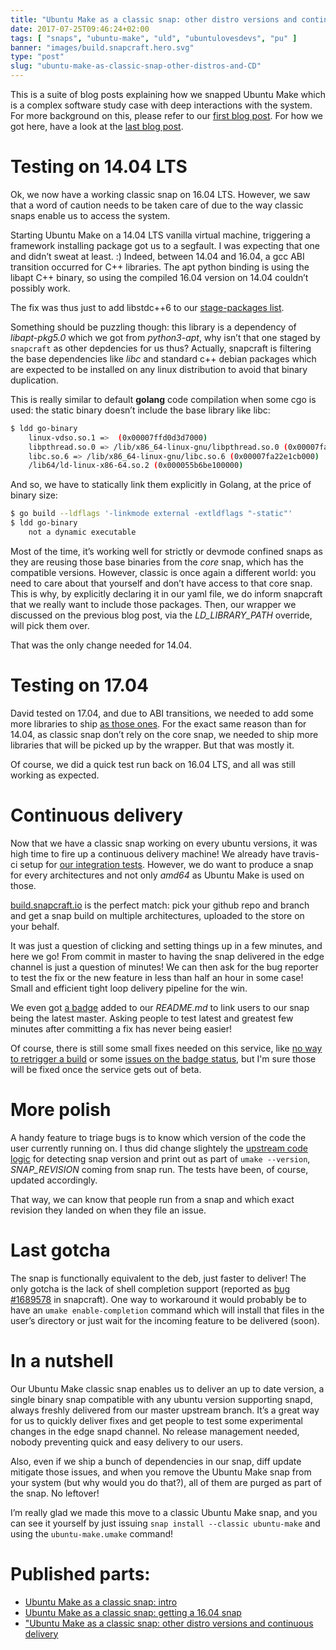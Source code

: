 ```yaml
---
title: "Ubuntu Make as a classic snap: other distro versions and continuous delivery"
date: 2017-07-25T09:46:24+02:00
tags: [ "snaps", "ubuntu-make", "uld", "ubuntulovesdevs", "pu" ]
banner: "images/build.snapcraft.hero.svg"
type: "post"
slug: "ubuntu-make-as-classic-snap-other-distros-and-CD"
---
```


This is a suite of blog posts explaining how we snapped Ubuntu Make which is a complex software study case with deep interactions with the system. For more background on this, please refer to our [first blog post](/2017/07/05/ubuntu-make-as-a-classic-snap-intro). For how we got here, have a look at the [last blog post](/2017/07/12/ubuntu-make-as-classic-snap-getting-16.04).
 
# Testing on 14.04 LTS
Ok, we now have a working classic snap on 16.04 LTS. However, we saw that a word of caution needs to be taken care of due to the way classic snaps enable us to access the system.
 
Starting Ubuntu Make on a 14.04 LTS vanilla virtual machine, triggering a framework installing package got us to a segfault. I was expecting that one and didn’t sweat at least. :) Indeed, between 14.04 and 16.04, a gcc ABI transition occurred for C++ libraries. The apt python binding is using the libapt C++ binary, so using the compiled 16.04 version on 14.04 couldn’t possibly work.

The fix was thus just to add libstdc++6 to our [stage-packages list](https://github.com/ubuntu/ubuntu-make/commit/592afb0db74700f413a2ba3a43662ccc5117c945).
 
 
Something should be puzzling though: this library is a dependency of *libapt-pkg5.0* which we got from *python3-apt*, why isn’t that one staged by `snapcraft` as other depdencies for us thus? Actually, snapcraft is filtering the base dependencies like *libc* and standard c++ debian packages which are expected to be installed on any linux distribution to avoid that binary duplication.
 
This is really similar to default **golang** code compilation when some cgo is used: the static binary doesn’t include the base library like libc:
 
```sh
$ ldd go-binary 
	linux-vdso.so.1 =>  (0x00007ffd0d3d7000)
	libpthread.so.0 => /lib/x86_64-linux-gnu/libpthread.so.0 (0x00007fa22e594000)
	libc.so.6 => /lib/x86_64-linux-gnu/libc.so.6 (0x00007fa22e1cb000)
	/lib64/ld-linux-x86-64.so.2 (0x000055b6be100000)
```

And so, we have to statically link them explicitly in Golang, at the price of binary size:
```sh
$ go build --ldflags '-linkmode external -extldflags "-static"'
$ ldd go-binary 
	not a dynamic executable
```

 
Most of the time, it’s working well for strictly or devmode confined snaps as they are reusing those base binaries from the *core* snap, which has the compatible versions. However, classic is once again a different world: you need to care about that yourself and don’t have access to that core snap. This is why, by explicitly declaring it in our yaml file, we do inform snapcraft that we really want to include those packages. Then, our wrapper we discussed on the previous blog post, via the *LD_LIBRARY_PATH* override, will pick them over.
 
That was the only change needed for 14.04.

# Testing on 17.04
David tested on 17.04, and due to ABI transitions, we needed to add some more libraries to ship [as those ones](https://github.com/ubuntu/ubuntu-make/commit/86c777792228297151af3afb317ece41b47f5fce).
For the exact same reason than for 14.04, as classic snap don’t rely on the core snap, we needed to ship more libraries that will be picked up by the wrapper. But that was mostly it.
 
Of course, we did a quick test run back on 16.04 LTS, and all was still working as expected.

# Continuous delivery
Now that we have a classic snap working on every ubuntu versions, it was high time to fire up a continuous delivery machine! We already have travis-ci setup for [our integration tests](https://travis-ci.org/ubuntu/ubuntu-make/branches). However, we do want to produce a snap for every architectures and not only *amd64* as Ubuntu Make is used on those.
 
[build.snapcraft.io](https://build.snapcraft.io/) is the perfect match: pick your github repo and branch and get a snap build on multiple architectures, uploaded to the store on your behalf.
 
It was just a question of clicking and setting things up in a few minutes, and here we go! From commit in master to having the snap delivered in the edge channel is just a question of minutes! We can then ask for the bug reporter to test the fix or the new feature in less than half an hour in some case! Small and efficient tight loop delivery pipeline for the win.

We even got [a badge](https://github.com/ubuntu/ubuntu-make) added to our *README.md* to link users to our snap being the latest master. Asking people to test latest and greatest few minutes after committing a fix has never being easier!

Of course, there is still some small fixes needed on this service, like [no way to retrigger a build](https://github.com/canonical-websites/build.snapcraft.io/issues/901) or some [issues on the badge status](https://github.com/canonical-websites/build.snapcraft.io/issues/902), but I'm sure those will be fixed once the service gets out of beta.

# More polish

A handy feature to triage bugs is to know which version of the code the user currently running on. I thus did change slightely the [upstream code logic](https://github.com/ubuntu/ubuntu-make/commit/19a91473e4c6a00a57c931e50bab1cbe316b7228) for detecting snap version and print out as part of `umake --version`, *SNAP_REVISION* coming from snap run. The tests have been, of course, updated accordingly.

That way, we can know that people run from a snap and which exact revision they landed on when they file an issue.

# Last gotcha

The snap is functionally equivalent to the deb, just faster to deliver! The only gotcha is the lack of shell completion support (reported as [bug #1689578](https://bugs.launchpad.net/snappy/+bug/1689578) in snapcraft). One way to workaround it would probably be to have an `umake enable-completion` command which will install that files in the user’s directory or just wait for the incoming feature to be delivered (soon).

# In a nutshell
Our Ubuntu Make classic snap enables us to deliver an up to date version, a single binary snap compatible with any ubuntu version supporting snapd, always freshly delivered from our master upstream branch. It’s a great way for us to quickly deliver fixes and get people to test some experimental changes in the edge snapd channel. No release management needed, nobody preventing quick and easy delivery to our users.
 
Also, even if we ship a bunch of dependencies in our snap, diff update mitigate those issues, and when you remove the Ubuntu Make snap from your system (but why would you do that?), all of them are purged as part of the snap. No leftover!

I’m really glad we made this move to a classic Ubuntu Make snap, and you can see it yourself by just issuing `snap install --classic ubuntu-make` and using the `ubuntu-make.umake` command!

# Published parts:

 * [Ubuntu Make as a classic snap: intro](https://didrocks.fr/2017/07/05/ubuntu-make-as-a-classic-snap-intro/)
 * [Ubuntu Make as a classic snap: getting a 16.04 snap](https://didrocks.fr/2017/07/12/ubuntu-make-as-a-classic-snap-getting-a-16.04-snap/)
 * ["Ubuntu Make as a classic snap: other distro versions and continuous delivery](https://didrocks.fr/2017/07/25/ubuntu-make-as-classic-snap-other-distros-and-CD/)
